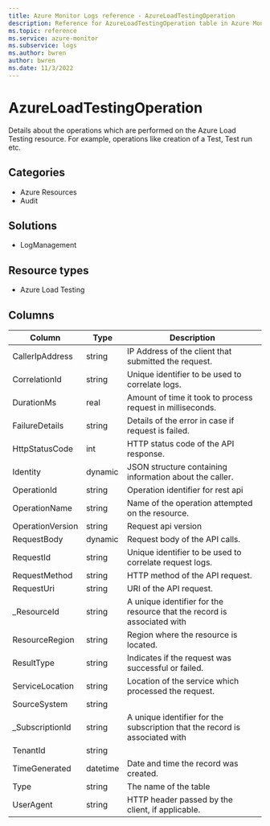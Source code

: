 ```yaml
---
title: Azure Monitor Logs reference - AzureLoadTestingOperation
description: Reference for AzureLoadTestingOperation table in Azure Monitor Logs.
ms.topic: reference
ms.service: azure-monitor
ms.subservice: logs
ms.author: bwren
author: bwren
ms.date: 11/3/2022
---
```


# AzureLoadTestingOperation

 Details about the operations which are performed on the Azure Load Testing resource. For example, operations like creation of a Test, Test run etc.

## Categories

- Azure Resources
- Audit
## Solutions

- LogManagement
## Resource types

- Azure Load Testing




## Columns

| Column | Type | Description |
| --- | --- | --- |
| CallerIpAddress | string | IP Address of the client that submitted the request. |
| CorrelationId | string | Unique identifier to be used to correlate logs. |
| DurationMs | real | Amount of time it took to process request in milliseconds. |
| FailureDetails | string | Details of the error in case if request is failed. |
| HttpStatusCode | int | HTTP status code of the API response. |
| Identity | dynamic | JSON structure containing information about the caller. |
| OperationId | string | Operation identifier for rest api |
| OperationName | string | Name of the operation attempted on the resource. |
| OperationVersion | string | Request api version |
| RequestBody | dynamic | Request body of the API calls. |
| RequestId | string | Unique identifier to be used to correlate request logs. |
| RequestMethod | string | HTTP method of the API request. |
| RequestUri | string | URI of the API request. |
| _ResourceId | string | A unique identifier for the resource that the record is associated with |
| ResourceRegion | string | Region where the resource is located. |
| ResultType | string | Indicates if the request was successful or failed. |
| ServiceLocation | string | Location of the service which processed the request. |
| SourceSystem | string |  |
| _SubscriptionId | string | A unique identifier for the subscription that the record is associated with |
| TenantId | string |  |
| TimeGenerated | datetime | Date and time the record was created. |
| Type | string | The name of the table |
| UserAgent | string | HTTP header passed by the client, if applicable. |

